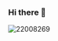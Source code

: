### Hi there 👋

![22008269](https://user-images.githubusercontent.com/22008269/91457002-ce6b9580-e87b-11ea-84b1-b813813c4b79.png)

<!--
**Jaboo9/Jaboo9** is a ✨ _special_ ✨ repository because its `README.md` (this file) appears on your GitHub profile.



Here are some ideas to get you started:

- 🔭 I’m currently working on ...
- 🌱 I’m currently learning ...
- 👯 I’m looking to collaborate on ...
- 🤔 I’m looking for help with ...
- 💬 Ask me about ...
- 📫 How to reach me: ...
- 😄 Pronouns: ...
- ⚡ Fun fact: ...
-->
